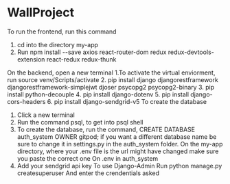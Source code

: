 # WallProject
To run the frontend, run this command
1. cd into the directory my-app
2. Run npm install --save axios react-router-dom redux redux-devtools-extension react-redux redux-thunk

On the backend, open a new terminal
1.To activate the virtual enviorment, run source venv/Scripts/activate
2. pip install django djangorestframework djangorestframework-simplejwt djoser psycopg2 psycopg2-binary
3. pip install python-decouple
4. pip install django-dotenv
5. pip install django-cors-headers
6. pip install django-sendgrid-v5
To create the database
1. Click a new terminal
2. Run the command psql, to get into psql shell
3. To create the database, run the command, CREATE DATABASE auth_system OWNER gitpod; if you want a different database name be sure to change it in settings.py in the auth_system folder.
On the my-app directory, where your .env file is the url might have changed make sure you paste the correct one
On .env in auth_system 
1. Add your sendgrid api key
To use Django-Admin 
Run python manage.py createsuperuser
And enter the crendentials asked
